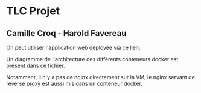 # TLC Projet

## Camille Croq - Harold Favereau

On peut utiliser l'application web déployée via [ce lien](https://projettlchf.istic.univ-rennes1.fr).

Un diagramme de l'architecture des différents conteneurs docker est présent dans [ce fichier](chemin/fichier).

Notamment, il n'y a pas de nginx directement sur la VM, le nginx servant de reverse proxy est aussi mis dans un conteneur docker.
